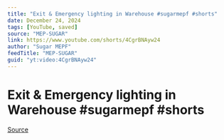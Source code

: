 ```yaml
---
title: "Exit & Emergency lighting in Warehouse #sugarmepf #shorts"
date: December 24, 2024
tags: [YouTube, saved]
source: "MEP-SUGAR"
link: https://www.youtube.com/shorts/4CgrBNAyw24
author: "Sugar MEPF"
feedTitle: "MEP-SUGAR"
guid: "yt:video:4CgrBNAyw24"
---
```


# Exit & Emergency lighting in Warehouse #sugarmepf #shorts

<body xmlns="http://www.w3.org/1999/xhtml"></body>

[Source](https://www.youtube.com/shorts/4CgrBNAyw24)